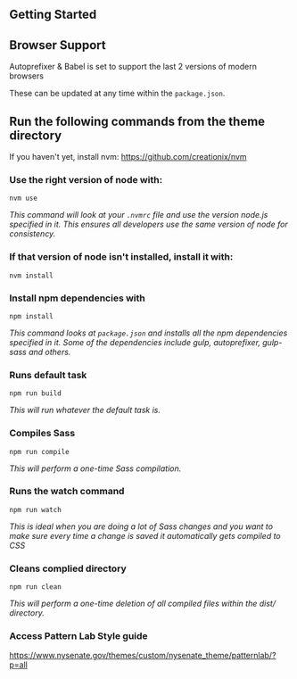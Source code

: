## Getting Started

## Browser Support

Autoprefixer & Babel is set to support the last 2 versions of modern browsers

These can be updated at any time within the `package.json`.

## Run the following commands from the theme directory

If you haven't yet, install nvm:
https://github.com/creationix/nvm

### Use the right version of node with:

`nvm use`

_This command will look at your `.nvmrc` file and use the version node.js
specified in it. This ensures all developers use the same version of node for
consistency._

### If that version of node isn't installed, install it with:

`nvm install`

### Install npm dependencies with

`npm install`

_This command looks at `package.json` and installs all the npm dependencies
specified in it. Some of the dependencies include gulp, autoprefixer, gulp-sass
and others._

### Runs default task

`npm run build`

_This will run whatever the default task is._

### Compiles Sass

`npm run compile`

_This will perform a one-time Sass compilation._

### Runs the watch command

`npm run watch`

_This is ideal when you are doing a lot of Sass changes and you want to make
sure every time a change is saved it automatically gets compiled to CSS_

### Cleans complied directory

`npm run clean`

_This will perform a one-time deletion of all compiled files within the dist/
directory._

### Access Pattern Lab Style guide

https://www.nysenate.gov/themes/custom/nysenate_theme/patternlab/?p=all
